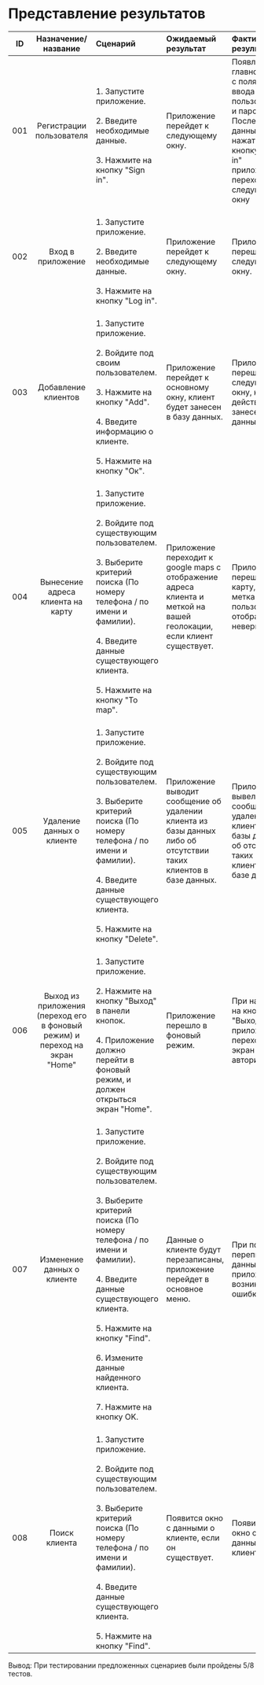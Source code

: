# Представление результатов

| ID | Назначение/название | Сценарий | Ожидаемый результат | Фактический результат | Оценка |
|:---:|:---:|:---|:---|:---|:---|
| 001 | Регистрации пользователя | <br>1. Запустите приложение. </br><br>2. Введите необходимые данные. </br><br>3. Нажмите на кнопку "Sign in". | Приложение перейдет к следующему окну. | Появление главного окна с полями для ввода имя пользователя и пароля. После ввода данных и нажатия на кнопку "Sign in" приложение переходит к следующему окну | Пройдено |
| 002 | Вход в приложение | <br>1. Запустите приложение. </br><br>2. Введите необходимые данные. </br><br>3. Нажмите на кнопку "Log in". | Приложение перейдет к следующему окну. | Приложение перешло к следующему окну. | Пройдено |
| 003 | Добавление клиентов |  <br>1. Запустите приложение. </br><br>2. Войдите под своим пользователем. </br><br>3. Нажмите на кнопку "Add". </br><br>4. Введите информацию о клиенте. </br><br>5. Нажмите на кнопку "Ок". | Приложение перейдет к основному окну, клиент будет занесен в базу данных. | Приложение перешло к следующему окну, клиент действительно занесен в базу данных. | Пройдено |
| 004 | Вынесение адреса клиента на карту | <br>1. Запустите приложение.</br><br> 2. Войдите под существующим пользователем. </br><br>3. Выберите критерий поиска (По номеру телефона / по имени и фамилии). </br><br>4. Введите данные существующего клиента. </br><br>5. Нажмите на кнопку "To map". | Приложение переходит к google maps с отображение адреса клиента и меткой на вашей геолокации, если клиент существует. | Приложение перешло на карту, но метка адреса пользователя отображается неверно. | Не пройдено |
| 005 | Удаление данных о клиенте | <br>1. Запустите приложение.</br><br> 2. Войдите под существующим пользователем. </br><br>3. Выберите критерий поиска (По номеру телефона / по имени и фамилии). </br><br>4. Введите данные существующего клиента. </br><br>5. Нажмите на кнопку "Delete".| Приложение выводит сообщение об удалении клиента из базы данных либо об отсутствии таких клиентов в базе данных.|  Приложение вывело сообщение об удалении клиента из базы данных/об отсутствии таких клиентов в базе данных. | Пройдено |
| 006 | Выход из приложения (переход его в фоновый режим) и переход на экран "Home" | <br>1. Запустите приложение.</br><br> 2. Нажмите на кнопку "Выход" в панели кнопок. </br><br>4. Приложение должно перейти в фоновый режим, и должен открыться экран "Home". | Приложение перешло в фоновый режим.| При нажатии на кнопку "Выход" приложение переходи на экран авторизации. | Не пройдено |
| 007 | Изменение данных о клиенте | <br>1. Запустите приложение.</br><br> 2. Войдите под существующим пользователем. </br><br>3. Выберите критерий поиска (По номеру телефона / по имени и фамилии). </br><br>4. Введите данные существующего клиента. </br><br>5. Нажмите на кнопку "Find".</br><br>6. Измените данные найденного клиента.</br><br>7. Нажмите на кнопку OK.  | Данные о клиенте будут перезаписаны, приложение перейдет в основное меню. |  При попытке переписать данные в приложении возникает ошибка. | Не пройдено |
| 008 | Поиск клиента | <br>1. Запустите приложение.</br><br> 2. Войдите под существующим пользователем. </br><br>3. Выберите критерий поиска (По номеру телефона / по имени и фамилии). </br><br>4. Введите данные существующего клиента. </br><br>5. Нажмите на кнопку "Find".  | Появится окно с данными о клиенте, если он существует. |  Появилось окно с данными о клиенте. | Пройдено |

Вывод: При тестировании предложенных сценариев были пройдены 5/8 тестов.
